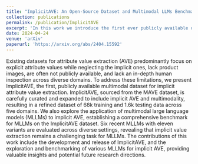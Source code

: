 ```yaml
---
title: "ImplicitAVE: An Open-Source Dataset and Multimodal LLMs Benchmark for Implicit Attribute Value Extraction"
collection: publications
permalink: /publication/ImplicitAVE
excerpt: 'In this work we introduce the first ever publicly available dataset for implicit attribute value extraction. In addition to releasing the curated dataset we also benchmark several SOTA Multimodal Language Models on ImplicitAVE. \[***Accepted to ACL 2024 Findings***\]'
date: 2024-04-24
venue: 'arXiv'
paperurl: 'https://arxiv.org/abs/2404.15592'
---
```


Existing datasets for attribute value extraction (AVE) predominantly focus on explicit attribute values while neglecting the implicit ones, lack product images, are often not publicly available, and lack an in-depth human inspection across diverse domains. To address these limitations, we present ImplicitAVE, the first, publicly available multimodal dataset for implicit attribute value extraction. ImplicitAVE, sourced from the MAVE dataset, is carefully curated and expanded to include implicit AVE and multimodality, resulting in a refined dataset of 68k training and 1.6k testing data across five domains. We also explore the application of multimodal large language models (MLLMs) to implicit AVE, establishing a comprehensive benchmark for MLLMs on the ImplicitAVE dataset. Six recent MLLMs with eleven variants are evaluated across diverse settings, revealing that implicit value extraction remains a challenging task for MLLMs. The contributions of this work include the development and release of ImplicitAVE, and the exploration and benchmarking of various MLLMs for implicit AVE, providing valuable insights and potential future research directions.

